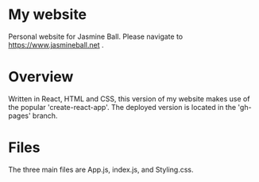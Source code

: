 # My website
Personal website for Jasmine Ball.
Please navigate to https://www.jasmineball.net .

# Overview
Written in React, HTML and CSS, this version of my website makes use of the popular 'create-react-app'.
The deployed version is located in the 'gh-pages' branch.

# Files
The three main files are App.js, index.js, and Styling.css.
